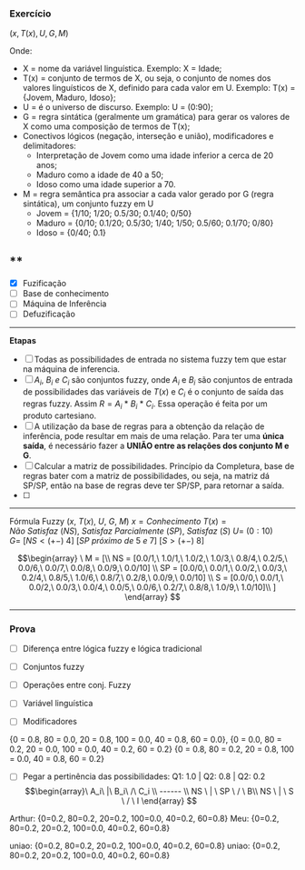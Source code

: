 ### Exercício

$(x, T(x), U, G, M)$

Onde:
-   X = nome da variável linguística. Exemplo: X = Idade;
-   T(x) = conjunto de termos de X, ou seja, o conjunto de nomes dos valores linguísticos de X, definido para cada valor em U. Exemplo: T(x) = {Jovem, Maduro, Idoso};
-   U = é o universo de discurso. Exemplo: U = (0:90);
-   G = regra sintática (geralmente um gramática) para gerar os valores de X como uma composição de termos de T(x);
-   Conectivos lógicos (negação, interseção e união), modificadores e delimitadores:
	-   Interpretação de Jovem como uma idade inferior a cerca de 20 anos;
	-   Maduro como a idade de 40 a 50;
	-   Idoso como uma idade superior a 70.
-   M = regra semântica pra associar a cada valor gerado por G (regra sintática), um conjunto fuzzy em U
	- Jovem = {1/10; 1/20; 0.5/30; 0.1/40; 0/50}
	- Maduro = {0/10; 0.1/20; 0.5/30; 1/40; 1/50; 0.5/60; 0.1/70; 0/80}
	- Idoso = {0/40; 0.1}


**
- 
- [x] Fuzificação
- [ ] Base de conhecimento
- [ ] Máquina de Inferência
- [ ] Defuzificação

---

**Etapas**
- [ ] Todas as possibilidades de entrada no sistema fuzzy tem que estar na máquina de inferencia.
- [ ] $A_i, \ B_i \ e \ C_i$ são conjuntos fuzzy, onde $A_i$ e $B_i$ são conjuntos de entrada de possibilidades das variáveis de $T(x)$ e $C_i$ é o conjunto de saída das regras fuzzy. Assim $R = A_i \ * \ B_i \ * \ C_i$. Essa operação é feita por um produto cartesiano.
- [ ] A utilização da base de regras para a obtenção da relação de inferência, pode resultar em mais de uma relação. Para ter uma **única saída**, é necessário fazer a **UNIÃO entre as relações dos conjunto M e G**.
- [ ] Calcular a matriz de possibilidades. Princípio da Completura, base de regras bater com a matriz de possibilidades, ou seja, na matriz dá SP/SP, então na base de regras deve ter SP/SP, para retornar a saída.
- [ ] 

---
 
Fórmula Fuzzy $(x,\ T(x),\ U,\ G,\ M)$
$x = Conhecimento$
$T(x) = {Não\ Satisfaz\ (NS),\ Satisfaz\ Parcialmente\ (SP),\ Satisfaz\ (S)}$
$U =\ (0:10)$
$G =\ [NS <(+-)\ 4] \ [SP\ próximo\ de\ 5\ e\ 7]\ [S >(+-)\ 8]$

$$\begin{array} \
M = [\\ NS = [0.0/1,\ 1.0/1,\ 1.0/2,\ 1.0/3,\ 0.8/4,\ 0.2/5,\ 0.0/6,\ 0.0/7,\ 0.0/8,\ 0.0/9,\ 0.0/10] \\
	SP = [0.0/0,\ 0.0/1,\ 0.0/2,\ 0.0/3,\ 0.2/4,\ 0.8/5,\ 1.0/6,\ 0.8/7,\ 0.2/8,\ 0.0/9,\ 0.0/10] \\
	S = [0.0/0,\ 0.0/1,\ 0.0/2,\ 0.0/3,\ 0.0/4,\ 0.0/5,\ 0.0/6,\ 0.2/7,\ 0.8/8,\ 1.0/9,\ 1.0/10]\\
	]
\end{array}
$$

---
### Prova
- [ ] Diferença entre lógica fuzzy e lógica tradicional
- [ ] Conjuntos fuzzy
- [ ] Operações entre conj. Fuzzy
- [ ] Variável linguística
- [ ] Modificadores


{0 = 0.8, 80 = 0.0, 20 = 0.8, 100 = 0.0, 40 = 0.8, 60 = 0.0},
{0 = 0.0, 80 = 0.2, 20 = 0.0, 100 = 0.0, 40 = 0.2, 60 = 0.2}
{0 = 0.8, 80 = 0.2, 20 = 0.8, 100 = 0.0, 40 = 0.8, 60 = 0.2}

- [ ] Pegar a pertinência das possibilidades: Q1: 1.0 | Q2: 0.8 | Q2: 0.2
$$\begin{array}\
	A_i\ |\ B_i\ /\ C_i \\
	------ \\
    NS \ | \  SP \ 	/ \   B\\
    NS \ | \ S	\ / \ I
\end{array}
$$

Arthur: {0=0.2, 80=0.2, 20=0.2, 100=0.0, 40=0.2, 60=0.8}
Meu: {0=0.2, 80=0.2, 20=0.2, 100=0.0, 40=0.2, 60=0.8}

uniao: {0=0.2, 80=0.2, 20=0.2, 100=0.0, 40=0.2, 60=0.8}
uniao: {0=0.2, 80=0.2, 20=0.2, 100=0.0, 40=0.2, 60=0.8}